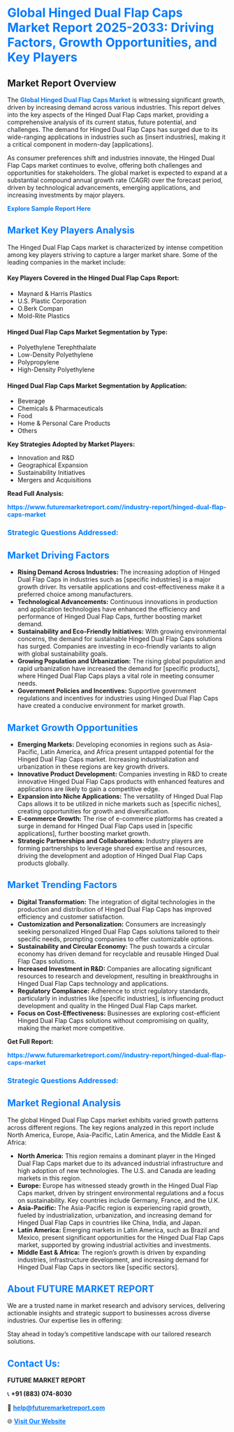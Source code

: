 <h1 style="color: #007BFF;">Global Hinged Dual Flap Caps Market Report 2025-2033: Driving Factors, Growth Opportunities, and Key Players</h1>

<section id="overview">
<h2>Market Report Overview</h2>
<p>The <a href="https://www.futuremarketreport.com//industry-report/hinged-dual-flap-caps-market" style="color: #007BFF; text-decoration: none;"><strong>Global Hinged Dual Flap Caps Market</strong></a> is witnessing significant growth, driven by increasing demand across various industries. This report delves into the key aspects of the Hinged Dual Flap Caps market, providing a comprehensive analysis of its current status, future potential, and challenges. The demand for Hinged Dual Flap Caps has surged due to its wide-ranging applications in industries such as [insert industries], making it a critical component in modern-day [applications].</p>
<p>As consumer preferences shift and industries innovate, the Hinged Dual Flap Caps market continues to evolve, offering both challenges and opportunities for stakeholders. The global market is expected to expand at a substantial compound annual growth rate (CAGR) over the forecast period, driven by technological advancements, emerging applications, and increasing investments by major players.</p>
</section>

<section id="overview">
<p><a href="https://www.futuremarketreport.com//request-sample/reportId=56422" style="color: #007BFF; text-decoration: none;"><strong>Explore Sample Report Here</strong></a></p>
</section>

<section id="key-players">
<h2 style="color: #007BFF;">Market Key Players Analysis</h2>
<p>The Hinged Dual Flap Caps market is characterized by intense competition among key players striving to capture a larger market share. Some of the leading companies in the market include:</p>
<h4>Key Players Covered in the Hinged Dual Flap Caps Report:</h4>
<ul><li>Maynard &amp; Harris Plastics</li><li>U.S. Plastic Corporation</li><li>O.Berk Compan</li><li>Mold-Rite Plastics</li></ul>
<h4>Hinged Dual Flap Caps Market Segmentation by Type:</h4>
<ul><li>Polyethylene Terephthalate</li><li>Low-Density Polyethylene</li><li>Polypropylene</li><li>High-Density Polyethylene</li></ul>

<h4>Hinged Dual Flap Caps Market Segmentation by Application:</h4>
<ul><li>Beverage</li><li>Chemicals &amp; Pharmaceuticals</li><li>Food</li><li>Home &amp; Personal Care Products</li><li>Others</li></ul>
<p><strong>Key Strategies Adopted by Market Players:</strong></p>
<ul>
<li>Innovation and R&D</li>
<li>Geographical Expansion</li>
<li>Sustainability Initiatives</li>
<li>Mergers and Acquisitions</li>
</ul>
</section>

<section>
<p><strong>Read Full Analysis: </strong></p><a href="https://www.futuremarketreport.com//industry-report/hinged-dual-flap-caps-market" style="color: #007BFF; text-decoration: none;"><strong>https://www.futuremarketreport.com//industry-report/hinged-dual-flap-caps-market</strong></a>
<h3 style="color: #007BFF;">Strategic Questions Addressed:</h3>
</section>

<section id="driving-factors">
<h2 style="color: #007BFF;">Market Driving Factors</h2>
<ul>
<li><strong>Rising Demand Across Industries:</strong> The increasing adoption of Hinged Dual Flap Caps in industries such as [specific industries] is a major growth driver. Its versatile applications and cost-effectiveness make it a preferred choice among manufacturers.</li>
<li><strong>Technological Advancements:</strong> Continuous innovations in production and application technologies have enhanced the efficiency and performance of Hinged Dual Flap Caps, further boosting market demand.</li>
<li><strong>Sustainability and Eco-Friendly Initiatives:</strong> With growing environmental concerns, the demand for sustainable Hinged Dual Flap Caps solutions has surged. Companies are investing in eco-friendly variants to align with global sustainability goals.</li>
<li><strong>Growing Population and Urbanization:</strong> The rising global population and rapid urbanization have increased the demand for [specific products], where Hinged Dual Flap Caps plays a vital role in meeting consumer needs.</li>
<li><strong>Government Policies and Incentives:</strong> Supportive government regulations and incentives for industries using Hinged Dual Flap Caps have created a conducive environment for market growth.</li>
</ul>
</section>

<section id="growth-opportunities">
<h2 style="color: #007BFF;">Market Growth Opportunities</h2>
<ul>
<li><strong>Emerging Markets:</strong> Developing economies in regions such as Asia-Pacific, Latin America, and Africa present untapped potential for the Hinged Dual Flap Caps market. Increasing industrialization and urbanization in these regions are key growth drivers.</li>
<li><strong>Innovative Product Development:</strong> Companies investing in R&D to create innovative Hinged Dual Flap Caps products with enhanced features and applications are likely to gain a competitive edge.</li>
<li><strong>Expansion into Niche Applications:</strong> The versatility of Hinged Dual Flap Caps allows it to be utilized in niche markets such as [specific niches], creating opportunities for growth and diversification.</li>
<li><strong>E-commerce Growth:</strong> The rise of e-commerce platforms has created a surge in demand for Hinged Dual Flap Caps used in [specific applications], further boosting market growth.</li>
<li><strong>Strategic Partnerships and Collaborations:</strong> Industry players are forming partnerships to leverage shared expertise and resources, driving the development and adoption of Hinged Dual Flap Caps products globally.</li>
</ul>
</section>

<section id="trending-factors">
<h2 style="color: #007BFF;">Market Trending Factors</h2>
<ul>
<li><strong>Digital Transformation:</strong> The integration of digital technologies in the production and distribution of Hinged Dual Flap Caps has improved efficiency and customer satisfaction.</li>
<li><strong>Customization and Personalization:</strong> Consumers are increasingly seeking personalized Hinged Dual Flap Caps solutions tailored to their specific needs, prompting companies to offer customizable options.</li>
<li><strong>Sustainability and Circular Economy:</strong> The push towards a circular economy has driven demand for recyclable and reusable Hinged Dual Flap Caps solutions.</li>
<li><strong>Increased Investment in R&D:</strong> Companies are allocating significant resources to research and development, resulting in breakthroughs in Hinged Dual Flap Caps technology and applications.</li>
<li><strong>Regulatory Compliance:</strong> Adherence to strict regulatory standards, particularly in industries like [specific industries], is influencing product development and quality in the Hinged Dual Flap Caps market.</li>
<li><strong>Focus on Cost-Effectiveness:</strong> Businesses are exploring cost-efficient Hinged Dual Flap Caps solutions without compromising on quality, making the market more competitive.</li>
</ul>
</section>

<section>
<p><strong>Get Full Report: </strong></p><a href="https://www.futuremarketreport.com//industry-report/hinged-dual-flap-caps-market" style="color: #007BFF; text-decoration: none;"><strong>https://www.futuremarketreport.com//industry-report/hinged-dual-flap-caps-market</strong></a>
<h3 style="color: #007BFF;">Strategic Questions Addressed:</h3>
</section>


<section id="regional-analysis">
<h2 style="color: #007BFF;">Market Regional Analysis</h2>
<p>The global Hinged Dual Flap Caps market exhibits varied growth patterns across different regions. The key regions analyzed in this report include North America, Europe, Asia-Pacific, Latin America, and the Middle East & Africa:</p>
<ul>
<li><strong>North America:</strong> This region remains a dominant player in the Hinged Dual Flap Caps market due to its advanced industrial infrastructure and high adoption of new technologies. The U.S. and Canada are leading markets in this region.</li>
<li><strong>Europe:</strong> Europe has witnessed steady growth in the Hinged Dual Flap Caps market, driven by stringent environmental regulations and a focus on sustainability. Key countries include Germany, France, and the U.K.</li>
<li><strong>Asia-Pacific:</strong> The Asia-Pacific region is experiencing rapid growth, fueled by industrialization, urbanization, and increasing demand for Hinged Dual Flap Caps in countries like China, India, and Japan.</li>
<li><strong>Latin America:</strong> Emerging markets in Latin America, such as Brazil and Mexico, present significant opportunities for the Hinged Dual Flap Caps market, supported by growing industrial activities and investments.</li>
<li><strong>Middle East & Africa:</strong> The region’s growth is driven by expanding industries, infrastructure development, and increasing demand for Hinged Dual Flap Caps in sectors like [specific sectors].</li>
</ul>
</section>

<footer>
<h2 style="color: #007BFF;">About FUTURE MARKET REPORT</h2>
<p>We are a trusted name in market research and advisory services, delivering actionable insights and strategic support to businesses across diverse industries. Our expertise lies in offering:</p>

<p>Stay ahead in today’s competitive landscape with our tailored research solutions.</p>

<h2 style="color: #007BFF;">Contact Us:</h2>
<p><strong>FUTURE MARKET REPORT</strong></p>
<p>📞 <strong>+91 (883) 074-8030</strong></p>
<p>📧 <strong><a href="mailto:help@futuremarketreport.com" style="color: #007BFF;">help@futuremarketreport.com</a></strong></p>
<p>🌐 <strong><a href="https://www.futuremarketreport.com/" style="color: #007BFF;">Visit Our Website</a></strong></p>
</footer>